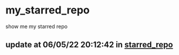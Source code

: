 # my_starred_repo
show me my starred repo

update at 06/05/22 20:12:42 in [starred_repo](./index.html)
---

